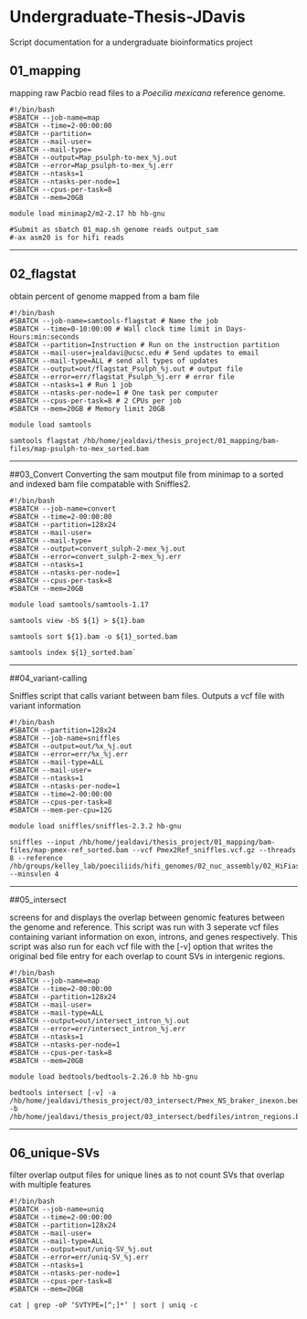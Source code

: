 # Undergraduate-Thesis-JDavis
Script documentation for a undergraduate bioinformatics project

## 01_mapping

mapping raw Pacbio read files to a *Poecilia mexicana* reference genome.

```
#!/bin/bash
#SBATCH --job-name=map 
#SBATCH --time=2-00:00:00
#SBATCH --partition= 
#SBATCH --mail-user= 
#SBATCH --mail-type=
#SBATCH --output=Map_psulph-to-mex_%j.out 
#SBATCH --error=Map_psulph-to-mex_%j.err 
#SBATCH --ntasks=1 
#SBATCH --ntasks-per-node=1 
#SBATCH --cpus-per-task=8 
#SBATCH --mem=20GB 

module load minimap2/m2-2.17 hb hb-gnu

#Submit as sbatch 01_map.sh genome reads output_sam 
#-ax asm20 is for hifi reads
```
---
## 02_flagstat

obtain percent of genome mapped from a bam file 

```
#!/bin/bash
#SBATCH --job-name=samtools-flagstat # Name the job
#SBATCH --time=0-10:00:00 # Wall clock time limit in Days-Hours:min:seconds
#SBATCH --partition=Instruction # Run on the instruction partition
#SBATCH --mail-user=jealdavi@ucsc.edu # Send updates to email
#SBATCH --mail-type=ALL # send all types of updates
#SBATCH --output=out/flagstat_Psulph_%j.out # output file
#SBATCH --error=err/flagstat_Psulph_%j.err # error file
#SBATCH --ntasks=1 # Run 1 job
#SBATCH --ntasks-per-node=1 # One task per computer
#SBATCH --cpus-per-task=8 # 2 CPUs per job
#SBATCH --mem=20GB # Memory limit 20GB

module load samtools

samtools flagstat /hb/home/jealdavi/thesis_project/01_mapping/bam-files/map-psulph-to-mex_sorted.bam
```
---

##03_Convert
Converting the sam moutput file from minimap to a sorted and indexed bam file compatable with Sniffles2.

``` 
#!/bin/bash
#SBATCH --job-name=convert 
#SBATCH --time=2-00:00:00 
#SBATCH --partition=128x24 
#SBATCH --mail-user= 
#SBATCH --mail-type=
#SBATCH --output=convert_sulph-2-mex_%j.out 
#SBATCH --error=convert_sulph-2-mex_%j.err
#SBATCH --ntasks=1 
#SBATCH --ntasks-per-node=1 
#SBATCH --cpus-per-task=8 
#SBATCH --mem=20GB 

module load samtools/samtools-1.17

samtools view -bS ${1} > ${1}.bam

samtools sort ${1}.bam -o ${1}_sorted.bam

samtools index ${1}_sorted.bam`
```

---
##04_variant-calling

Sniffles script that calls variant between bam files. Outputs a vcf file with variant information

```
#!/bin/bash
#SBATCH --partition=128x24
#SBATCH --job-name=sniffles
#SBATCH --output=out/%x_%j.out
#SBATCH --error=err/%x_%j.err
#SBATCH --mail-type=ALL
#SBATCH --mail-user=
#SBATCH --ntasks=1 
#SBATCH --ntasks-per-node=1 
#SBATCH --time=2-00:00:00
#SBATCH --cpus-per-task=8
#SBATCH --mem-per-cpu=12G

module load sniffles/sniffles-2.3.2 hb-gnu

sniffles --input /hb/home/jealdavi/thesis_project/01_mapping/bam-files/map-pmex-ref_sorted.bam --vcf Pmex2Ref_sniffles.vcf.gz --threads 8 --reference /hb/groups/kelley_lab/poeciliids/hifi_genomes/02_nuc_assembly/02_HiFiasm/assemblies/m84066_231208_213947_s3.hifi_reads.bc2031.asm.bp.p_ctg.fa --minsvlen 4
```
---
##05_intersect

screens for and displays the overlap between genomic features between the genome and reference. This script was run with 3 seperate vcf files containing variant information on exon, introns, and genes respectively. This script was also run for each vcf file with the [-v] option that writes the original bed file entry for each overlap to count SVs in intergenic regions.

```
#!/bin/bash
#SBATCH --job-name=map 
#SBATCH --time=2-00:00:00 
#SBATCH --partition=128x24 
#SBATCH --mail-user=
#SBATCH --mail-type=ALL
#SBATCH --output=out/intersect_intron_%j.out 
#SBATCH --error=err/intersect_intron_%j.err 
#SBATCH --ntasks=1 
#SBATCH --ntasks-per-node=1 
#SBATCH --cpus-per-task=8 
#SBATCH --mem=20GB 

module load bedtools/bedtools-2.26.0 hb hb-gnu 

bedtools intersect [-v] -a /hb/home/jealdavi/thesis_project/03_intersect/Pmex_NS_braker_inexon.bed -b /hb/home/jealdavi/thesis_project/03_intersect/bedfiles/intron_regions.bed
```
---
## 06_unique-SVs

filter overlap output files for unique lines as to not count SVs that overlap with multiple features


```
#!/bin/bash
#SBATCH --job-name=uniq
#SBATCH --time=2-00:00:00 
#SBATCH --partition=128x24 
#SBATCH --mail-user=
#SBATCH --mail-type=ALL
#SBATCH --output=out/uniq-SV_%j.out 
#SBATCH --error=err/uniq-SV_%j.err 
#SBATCH --ntasks=1 
#SBATCH --ntasks-per-node=1 
#SBATCH --cpus-per-task=8 
#SBATCH --mem=20GB 

cat | grep -oP ‘SVTYPE=[^;]*’ | sort | uniq -c 

```

